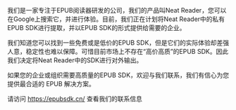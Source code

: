 我们是一家专注于EPUB阅读器研发的公司，我们的产品叫Neat Reader，您可以在Google上搜索它，并进行体验。目前，我们正在计划将Neat Reader中的私有EPUB SDK进行提取，并以EPUB SDK的形式提供给需要的企业。

我们知道您可以找到一些免费或是低价的EPUB SDK，但是它们的实际体验却差强人意，稳定性也难以保障。可惜目前市场上不存在“高价高质”的EPUB SDK。因此我们决定将Neat Reader中的SDK进行对外输出。

如果您的企业或组织需要高质量的EPUB SDK，欢迎与我们联系，我们有信心为您提供最合适的 EPUB 解决方案。

请访问 https://epubsdk.cn/ 查看我们的联系信息


